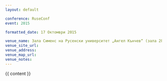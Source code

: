 ```yaml
---
layout: default

conference: RuseConf
event: 2015

formatted_date: 17 Октомври 2015

venue_name: Зала Сименс на Русенски университет „Ангел Кънчев“ (зала 2Г.204).
venue_site_url:
venue_address:
venue_map_url:
venue_notes:
---
```


{{ content }}
